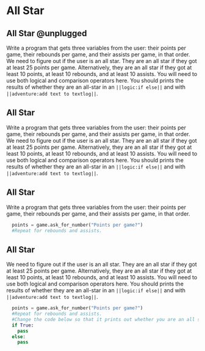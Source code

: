# All Star

## All Star @unplugged
Write a program that gets three variables from the user: their points per game, their rebounds per game, and their assists per game, in that order.
We need to figure out if the user is an all star. They are an all star if they got at least 25 points per game. 
Alternatively, they are an all star if they got at least 10 points, at least 10 rebounds, and at least 10 assists. You will need to use both logical and comparison operators here.
You should prints the results of whether they are an all-star in an ``||logic:if else||`` and with  ``||adventure:add text to textlog||``.

## All Star
Write a program that gets three variables from the user: their points per game, their rebounds per game, and their assists per game, in that order.
We need to figure out if the user is an all star. They are an all star if they got at least 25 points per game. 
Alternatively, they are an all star if they got at least 10 points, at least 10 rebounds, and at least 10 assists. You will need to use both logical and comparison operators here.
You should prints the results of whether they are an all-star in an ``||logic:if else||`` and with  ``||adventure:add text to textlog||``.

## All Star
Write a program that gets three variables from the user: their points per game, their rebounds per game, and their assists per game, in that order.
```python
  points = game.ask_for_number("Points per game?")
  #Repeat for rebounds and assists.
```

## All Star 
We need to figure out if the user is an all star. They are an all star if they got at least 25 points per game. 
Alternatively, they are an all star if they got at least 10 points, at least 10 rebounds, and at least 10 assists. You will need to use both logical and comparison operators here.
You should prints the results of whether they are an all-star in an ``||logic:if else||`` and with  ``||adventure:add text to textlog||``.

```python
  points = game.ask_for_number("Points per game?")
  #Repeat for rebounds and assists.
  #Change the code below so that it prints out whether you are an all star or not.
  if True:
    pass
  else:
    pass
```
